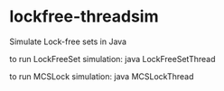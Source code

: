 # lockfree-threadsim
Simulate Lock-free sets in Java

to run LockFreeSet simulation:
java LockFreeSetThread

to run MCSLock simulation:
java MCSLockThread
